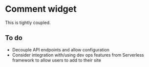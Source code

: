 # Comment widget

This is tightly coupled.

## To do

- Decouple API endpoints and allow configuration
- Consider integration with/using dev ops features from Serverless framework to allow users to add to their site